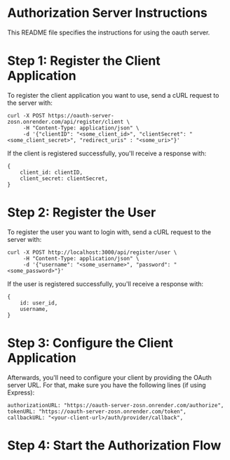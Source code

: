 # Authorization Server Instructions

This README file specifies the instructions for using the oauth server.

# Step 1: Register the Client Application

To register the client application you want to use, send a cURL request to the server with:
```
curl -X POST https://oauth-server-zosn.onrender.com/api/register/client \
     -H "Content-Type: application/json" \
     -d '{"clientID": "<some_client_id>", "clientSecret": "<some_client_secret>", "redirect_uris" : "<some_uri>"}'
```

If the client is registered successfully, you'll receive a response with:
```
{
    client_id: clientID,
    client_secret: clientSecret,
}
```

# Step 2: Register the User

To register the user you want to login with, send a cURL request to the server with:

```
curl -X POST http://localhost:3000/api/register/user \
     -H "Content-Type: application/json" \
     -d '{"username": "<some_username>", "password": "<some_password>"}'
```

If the user is registered successfully, you'll receive a response with:

```
{
    id: user_id,
    username,
}
```

# Step 3: Configure the Client Application

Afterwards, you'll need to configure your client by providing the OAuth server URL. For that, make sure you have the following lines (if using Express):

```
authorizationURL: "https://oauth-server-zosn.onrender.com/authorize",
tokenURL: "https://oauth-server-zosn.onrender.com/token",
callbackURL: "<your-client-url>/auth/provider/callback",
```

# Step 4: Start the Authorization Flow


